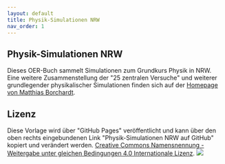 ```yaml
---
layout: default
title: Physik-Simulationen NRW
nav_order: 1
---
```


## Physik-Simulationen NRW
Dieses OER-Buch sammelt Simulationen zum Grundkurs Physik in NRW. Eine weitere Zusammenstellung der "25 zentralen Versuche" und weiterer grundlegender physikalischer Simulationen finden sich auf der [Homepage von Matthias Borchardt](http://www.mabo-physik.de/grundkurs_q1_q2.html).


## Lizenz
Diese Vorlage wird über "GitHub Pages" veröffentlicht und kann über den oben rechts eingebundenen Link "Physik-Simulationen NRW auf GitHub" kopiert und verändert werden.
[Creative Commons Namensnennung - Weitergabe unter gleichen Bedingungen 4.0 Internationale Lizenz](http://creativecommons.org/licenses/by-sa/4.0/).
![](https://budumlu.github.io/OER-Buch-Vorlage/assets/88x31.png)
